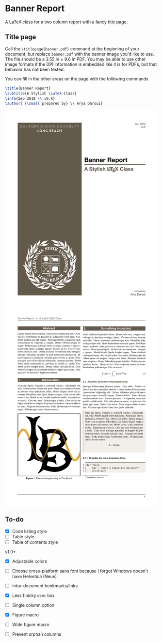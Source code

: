 # Banner Report

A LaTeX class for a two column report with a fancy title page.



## Title page

Call the `\titlepage{banner.pdf}` command at the beginning of your document, but replace `banner.pdf` with the banner image you'd like to use. The file should be a 3.55 in × 9.6 in PDF. You may be able to use other image formats if the DPI information is embedded like it is for PDFs, but that behavior has not been tested.

You can fill in the other areas on the page with the following commands 

```latex
\title{Banner Report}
\subtitle{A Stylish \LaTeX Class}
\info{Sep 2019 \\ v0.8}
\author{ {\small prepared by} \\ Arya Daroui}
```

![titlepage](Assets/titlepage.png)
![titlepage](Assets/body.png)

## To-do



- [x] Code listing style
- [ ] Table style
- [ ] Table of contents style

v1.0+

- [x] Adjustable colors
- [ ] Choose cross-platform sans font because I forgot Windows doesn't have Helvetica (Neue)
- [ ] Intra-document bookmarks/links
- [x] Less finicky `dent` box
- [ ] Single column option
- [x] Figure macro
- [ ] Wide figure macro
- [ ] Prevent orphan columns 

